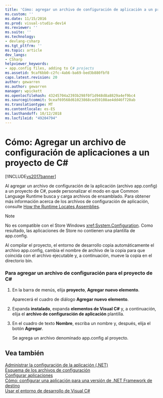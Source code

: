 ```yaml
---
title: 'Cómo: agregar un archivo de configuración de aplicación a un proyecto de C# | Microsoft Docs'
ms.custom: ''
ms.date: 11/15/2016
ms.prod: visual-studio-dev14
ms.reviewer: ''
ms.suite: ''
ms.technology:
- devlang-csharp
ms.tgt_pltfrm: ''
ms.topic: article
dev_langs:
- CSharp
helpviewer_keywords:
- app.config files, adding to C# projects
ms.assetid: 9caf6bb0-c2fc-4ab6-ba69-bed3b880fbf8
caps.latest.revision: 20
author: gewarren
ms.author: gewarren
manager: wpickett
ms.openlocfilehash: 43245704a2393b298f0f1d948d8a8829a4ef9bc4
ms.sourcegitcommit: 9ceaf69568d61023868ced59108ae4dd46f720ab
ms.translationtype: MT
ms.contentlocale: es-ES
ms.lasthandoff: 10/12/2018
ms.locfileid: "49204794"
---
```

# <a name="how-to-add-an-application-configuration-file-to-a-c-project"></a>Cómo: Agregar un archivo de configuración de aplicaciones a un proyecto de C#
[!INCLUDE[vs2017banner](../includes/vs2017banner.md)]

Al agregar un archivo de configuración de la aplicación (archivo app.config) a un proyecto de C#, puede personalizar el modo en que Common Language Runtime busca y carga archivos de ensamblado. Para obtener más información acerca de los archivos de configuración de aplicación, consulte [How the Runtime Locates Assemblies](http://msdn.microsoft.com/library/772ac6f4-64d2-4cfb-92fd-58096dcd6c34).  
  
> [!NOTE]
>  No es compatible con el Store Windows <xref:System.Configuration>. Como resultado, las aplicaciones de Store no contienen una plantilla de app.config.  
  
 Al compilar el proyecto, el entorno de desarrollo copia automáticamente el archivo app.config, cambia el nombre de archivo de la copia para que coincida con el archivo ejecutable y, a continuación, mueve la copia en el directorio bin.  
  
### <a name="to-add-an-application-configuration-file-to-your-c-project"></a>Para agregar un archivo de configuración para el proyecto de C#  
  
1.  En la barra de menús, elija **proyecto**, **Agregar nuevo elemento**.  
  
     Aparecerá el cuadro de diálogo **Agregar nuevo elemento**.  
  
2.  Expanda **instalado**, expanda **elementos de Visual C#** y, a continuación, elija el **archivo de configuración de aplicación** plantilla.  
  
3.  En el cuadro de texto **Nombre**, escriba un nombre y, después, elija el botón **Agregar**.  
  
     Se agrega un archivo denominado app.config al proyecto.  
  
## <a name="see-also"></a>Vea también  
 [Administrar la configuración de la aplicación (.NET)](../ide/managing-application-settings-dotnet.md)   
 [Esquema de los archivos de configuración](http://msdn.microsoft.com/library/69003d39-dc8a-460c-a6be-e6d93e690b38)   
 [Configurar aplicaciones](http://msdn.microsoft.com/library/86bd26d3-737e-4484-9782-19b17f34cd1f)   
 [Cómo: configurar una aplicación para una versión de .NET Framework de destino](http://msdn.microsoft.com/en-us/5247b307-89ca-417b-8dd0-e8f9bd2f4717)   
 [Usar el entorno de desarrollo de Visual C#](../csharp-ide/using-the-visual-studio-development-environment-for-csharp.md)